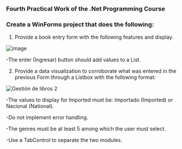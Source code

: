 ### Fourth Practical Work of the .Net Programming Course

### Create a WinForms project that does the following:

1. Provide a book entry form with the following features and display.

![image](https://user-images.githubusercontent.com/99146275/198011468-4dfef030-05ec-402e-8877-4dcebe3027d6.png)

-The enter (Ingresar) button should add values to a List.


2. Provide a data visualization to corroborate what was entered in the previous Form through a Listbox with the following format:

![Gestión de libros 2](https://user-images.githubusercontent.com/99146275/198011375-094d3662-ca7c-4bbe-a8dd-c6858e7b0da0.png)

-The values to display for Imported must be: Importado (Imported) or Nacional (National).

-Do not implement error handling.

-The genres must be at least 5 among which the user must select.

-Use a TabControl to separate the two modules.
